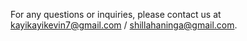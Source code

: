For any questions or inquiries, please contact us at kayikayikevin7@gmail.com / shillahaninga@gmail.com.
